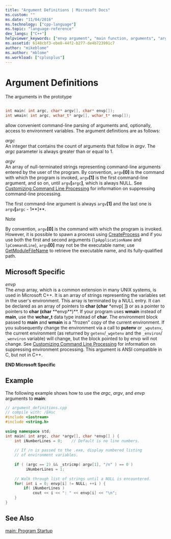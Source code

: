 ```yaml
---
title: "Argument Definitions | Microsoft Docs"
ms.custom: ""
ms.date: "11/04/2016"
ms.technology: ["cpp-language"]
ms.topic: "language-reference"
dev_langs: ["C++"]
helpviewer_keywords: ["envp argument", "main function, arguments", "arguments [C++], for main function", "argv argument", "argc argument"]
ms.assetid: 6148cbf3-ebe8-44f2-b277-de4b723991c7
author: "mikeblome"
ms.author: "mblome"
ms.workload: ["cplusplus"]
---
```

# Argument Definitions
The arguments in the prototype  
  
```cpp 
  
int main( int argc, char* argv[], char* envp[]);
int wmain( int argc, wchar_t* argv[], wchar_t* envp[]);  
```  
  
 allow convenient command-line parsing of arguments and, optionally, access to environment variables. The argument definitions are as follows:  
  
 *argc*  
 An integer that contains the count of arguments that follow in *argv*. The *argc* parameter is always greater than or equal to 1.  
  
 *argv*  
 An array of null-terminated strings representing command-line arguments entered by the user of the program. By convention, `argv`**[0]** is the command with which the program is invoked, `argv`**[1]** is the first command-line argument, and so on, until `argv`**[**`argc`**]**, which is always NULL. See [Customizing Command Line Processing](../cpp/customizing-cpp-command-line-processing.md) for information on suppressing command-line processing.  
  
 The first command-line argument is always `argv`**[1]** and the last one is `argv`**[**`argc` - 1**]**.  
  
> [!NOTE]
>  By convention, `argv`**[0]** is the command with which the program is invoked.  However, it is possible to spawn a process using [CreateProcess](http://msdn.microsoft.com/library/windows/desktop/ms683197) and if you use both the first and second arguments (`lpApplicationName` and `lpCommandLine`), `argv`**[0]** may not be the executable name; use [GetModuleFileName](http://msdn.microsoft.com/library/windows/desktop/ms683197) to retrieve the executable name, and its fully-qualified path.  
  
## Microsoft Specific  
 *envp*  
 The *envp* array, which is a common extension in many UNIX systems, is used in Microsoft C++. It is an array of strings representing the variables set in the user's environment. This array is terminated by a NULL entry. It can be declared as an array of pointers to **char (char** \*envp[ ]**)** or as a pointer to pointers to **char (char** \*\*envp**)**. If your program uses **wmain** instead of **main**, use the **wchar_t** data type instead of **char**. The environment block passed to **main** and **wmain** is a "frozen" copy of the current environment. If you subsequently change the environment via a call to **putenv** or `_wputenv`, the current environment (as returned by `getenv`/`_wgetenv` and the `_environ`/ `_wenviron` variable) will change, but the block pointed to by envp will not change. See [Customizing Command Line Processing](../cpp/customizing-cpp-command-line-processing.md) for information on suppressing environment processing. This argument is ANSI compatible in C, but not in C++.  
  
**END Microsoft Specific**  
  
## Example  
 The following example shows how to use the *argc*, *argv*, and *envp* arguments to **main**:  
  
```cpp 
// argument_definitions.cpp  
// compile with: /EHsc  
#include <iostream>  
#include <string.h>  
  
using namespace std;  
int main( int argc, char *argv[], char *envp[] ) {  
    int iNumberLines = 0;    // Default is no line numbers.  
  
    // If /n is passed to the .exe, display numbered listing  
    // of environment variables.  
  
    if ( (argc == 2) && _stricmp( argv[1], "/n" ) == 0 )  
         iNumberLines = 1;  
  
    // Walk through list of strings until a NULL is encountered.  
    for( int i = 0; envp[i] != NULL; ++i ) {  
        if( iNumberLines )  
            cout << i << ": " << envp[i] << "\n";  
    }  
}  
```  
  
## See Also  
 [main: Program Startup](../cpp/main-program-startup.md)